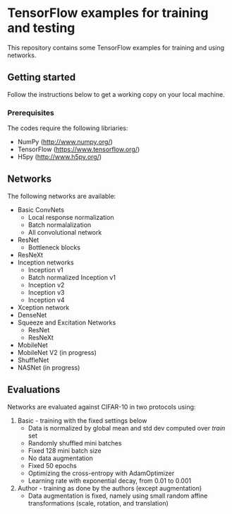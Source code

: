 # TensorFlow examples for training and testing
This repository contains some TensorFlow examples for training and using networks.
## Getting started
Follow the instructions below to get a working copy on your local machine.
### Prerequisites
The codes require the following libriaries:
* NumPy (http://www.numpy.org/)
* TensorFlow (https://www.tensorflow.org/)
* H5py (http://www.h5py.org/)

## Networks
The following networks are available:
* Basic ConvNets
  * Local response normalization
  * Batch normalalization
  * All convolutional network
* ResNet
  * Bottleneck blocks
* ResNeXt
* Inception networks
  * Inception v1
  * Batch normalized Inception v1
  * Inception v2
  * Inception v3
  * Inception v4
* Xception network
* DenseNet
* Squeeze and Excitation Networks
  * ResNet
  * ResNeXt
* MobileNet
* MobileNet V2 (in progress)
* ShuffleNet
* NASNet (in progress)

## Evaluations
Networks are evaluated against CIFAR-10 in two protocols using:
1. Basic - training with the fixed settings below
    * Data is normalized by global mean and std dev computed over *train* set
    * Randomly shuffled mini batches
    * Fixed 128 mini batch size
    * No data augmentation
    * Fixed 50 epochs
    * Optimizing the cross-entropy with AdamOptimizer
    * Learning rate with exponential decay, from 0.01 to 0.001
2. Author - training as done by the authors (except augmentation)
    * Data augmentation is fixed, namely using small random affine transformations (scale, rotation, and translation)
